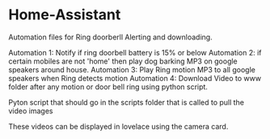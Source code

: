 # Home-Assistant
Automation files for Ring doorberll Alerting and downloading.

Automation 1:
  Notify if ring doorbell battery is 15% or below
Automation 2:
  if certain mobiles are not 'home' then play dog barking MP3 on google speakers around house.
Automation 3:
  Play Ring motion MP3 to all google speakers when Ring detects motion
Automation 4:
  Download Video to www folder after any motion or door bell ring using python script.
  
Pyton script that should go in the scripts folder that is called to pull the video images

These videos can be displayed in lovelace using the camera card.
